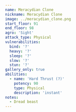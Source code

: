 ```yaml
---
name: Meracydian Clone
nickname: Meracydian Clone
image: ../meracydian_clone.png
start_floor: 91
end_floor: 98
agro: 'Sight'
attack_type: Physical
vulnerabilities:
  bind: '?'
  heavy: '?'
  sleep: '?'
  slow: '?'
  stun: '?'
gallery_only: true
abilities:
  - name: 'Hard Thrust (?)'
    potency: 90
    type: Physical
    description: 'instant'
notes:
  - Dread beast
---
```

